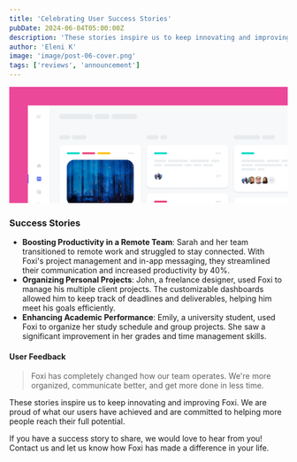 ```yaml
---
title: 'Celebrating User Success Stories'
pubDate: 2024-06-04T05:00:00Z
description: 'These stories inspire us to keep innovating and improving Foxi. We are proud of what our users have achieved and are committed to helping more people reach their full potential.'
author: 'Eleni K'
image: 'image/post-06-cover.png'
tags: ['reviews', 'announcement']
---
```


![Foxi is here.](../../assets/image/post-06.png)

### Success Stories

- **Boosting Productivity in a Remote Team**: Sarah and her team transitioned to remote work and struggled to stay connected. With Foxi's project management and in-app messaging, they streamlined their communication and increased productivity by 40%.
- **Organizing Personal Projects**: John, a freelance designer, used Foxi to manage his multiple client projects. The customizable dashboards allowed him to keep track of deadlines and deliverables, helping him meet his goals efficiently.
- **Enhancing Academic Performance**: Emily, a university student, used Foxi to organize her study schedule and group projects. She saw a significant improvement in her grades and time management skills.

#### User Feedback

> Foxi has completely changed how our team operates. We're more organized, communicate better, and get more done in less time.

These stories inspire us to keep innovating and improving Foxi. We are proud of what our users have achieved and are committed to helping more people reach their full potential.

If you have a success story to share, we would love to hear from you! Contact us and let us know how Foxi has made a difference in your life.
